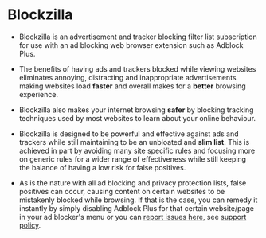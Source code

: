 # Blockzilla

- Blockzilla is an advertisement and tracker blocking filter list subscription for use with an ad blocking web browser extension such as Adblock Plus.

- The benefits of having ads and trackers blocked while viewing websites eliminates annoying, distracting and inappropriate advertisements making websites load **faster** and overall makes for a **better** browsing experience.

- Blockzilla also makes your internet browsing **safer** by blocking tracking techniques used by most websites to learn about your online behaviour.

- Blockzilla is designed to be powerful and effective against ads and trackers while still maintaining to be an unbloated and **slim list**. This is achieved in part by avoiding many site specific rules and focusing more on generic rules for a wider range of effectiveness while still keeping the balance of having a low risk for false positives. 

- As is the nature with all ad blocking and privacy protection lists, false positives can occur, causing content on certain websites to be mistakenly blocked while browsing. If that is the case, you can remedy it instantly by simply disabling Adblock Plus for that certain website/page in your ad blocker's menu or you can [report issues here](https://github.com/zpacman/Blockzilla/issues), see [support policy](./CONTRIBUTING.md).
